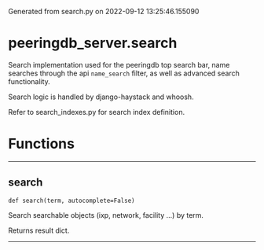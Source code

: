 Generated from search.py on 2022-09-12 13:25:46.155090

# peeringdb_server.search

Search implementation used for the peeringdb top search bar, name
searches through the api `name_search` filter, as well as advanced
search functionality.

Search logic is handled by django-haystack and whoosh.

Refer to search_indexes.py for search index definition.

# Functions
---

## search
`def search(term, autocomplete=False)`

Search searchable objects (ixp, network, facility ...) by term.

Returns result dict.

---
